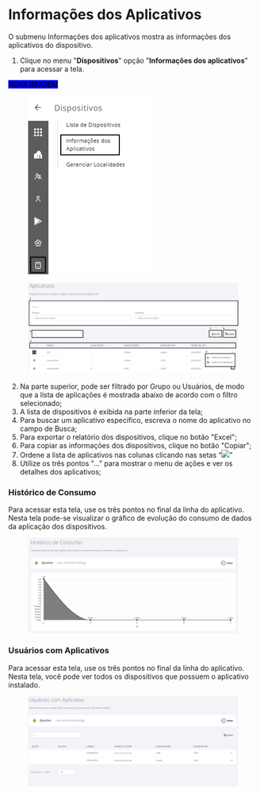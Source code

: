 # Informações dos Aplicativos

O submenu Informações dos aplicativos mostra as informações dos aplicativos do dispositivo.

1. Clique no menu "**Dispositivos**" opção "**Informações dos aplicativos**" para acessar a tela.

<mark style="background-color:blue;">NOVA IMAGEM</mark>

<figure><img src="../../../.gitbook/assets/image (303).png" alt=""><figcaption></figcaption></figure>

<figure><img src="../../../.gitbook/assets/Captura de tela 2024-08-27 164733.png" alt=""><figcaption></figcaption></figure>

2. Na parte superior, pode ser filtrado por Grupo ou Usuários, de modo que a lista de aplicações é mostrada abaixo de acordo com o filtro selecionado;
3. A lista de dispositivos é exibida na parte inferior da tela;
4. Para buscar um aplicativo específico, escreva o nome do aplicativo no campo de Busca;
5. Para exportar o relatório dos dispositivos, clique no botão "Excel";
6. Para copiar as informações dos dispositivos, clique no botão "Copiar";
7. Ordene a lista de aplicativos nas colunas clicando nas setas “![](https://datamob.gitbook.io/~gitbook/image?url=https%3A%2F%2Fupload.wikimedia.org%2Fwikipedia%2Fcommons%2Fthumb%2Fe%2Feb%2FU%252B21C5.svg%2F22px-U%252B21C5.svg.png\&width=300\&dpr=4\&quality=100\&sign=b73b2481\&sv=1)”
8. Utilize os três pontos "..." para mostrar o menu de ações e ver os detalhes dos aplicativos;

### **Histórico de Consumo**

Para acessar esta tela, use os três pontos no final da linha do aplicativo. Nesta tela pode-se visualizar o gráfico de evolução do consumo de dados da aplicação dos dispositivos.

<figure><img src="../../../.gitbook/assets/image (7).png" alt=""><figcaption></figcaption></figure>

### **Usuários com Aplicativos**

Para acessar esta tela, use os três pontos no final da linha do aplicativo. Nesta tela, você pode ver todos os dispositivos que possuem o aplicativo instalado.

<figure><img src="../../../.gitbook/assets/image (8).png" alt=""><figcaption></figcaption></figure>
